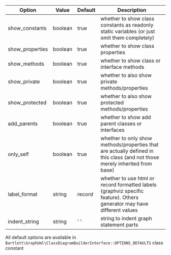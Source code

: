 
| Option          | Value    | Default | Description                                                                                                                |
|-----------------|----------|---------|----------------------------------------------------------------------------------------------------------------------------|
| show_constants  | boolean  | true    | whether to show class constants as readonly static variables (or just omit them completely)                                |
| show_properties | boolean  | true    | whether to show class properties                                                                                           |
| show_methods    | boolean  | true    | whether to show class or interface methods                                                                                 |
| show_private    | boolean  | true    | whether to also show private methods/properties                                                                            |
| show_protected  | boolean  | true    | whether to also show protected methods/properties                                                                          |
| add_parents     | boolean  | true    | whether to show add parent classes or interfaces                                                                           |
| only_self       | boolean  | true    | whether to only show methods/properties that are actually defined in this class (and not those merely inherited from base) |
| label_format    | string   | record  | whether to use html or record formatted labels (graphviz specific feature). Others generator may have different values     |
| indent_string   | string   | '  '    | string to indent graph statement parts                                                                                     |

All default options are available in `Bartlett\GraphUml\ClassDiagramBuilderInterface::OPTIONS_DEFAULTS` class constant
